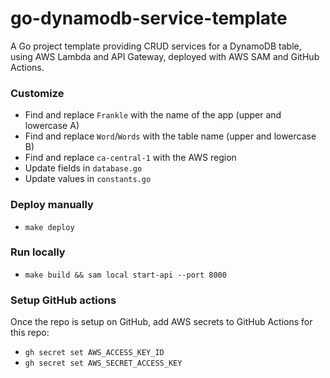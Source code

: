 # go-dynamodb-service-template

A Go project template providing CRUD services for a DynamoDB table, using AWS Lambda and API Gateway, deployed with AWS SAM and GitHub Actions.

### Customize

-   Find and replace `Frankle` with the name of the app (upper and lowercase A)
-   Find and replace `Word`/`Words` with the table name (upper and lowercase B)
-   Find and replace `ca-central-1` with the AWS region
-   Update fields in `database.go`
-   Update values in `constants.go`

### Deploy manually

-   `make deploy`

### Run locally

-   `make build && sam local start-api --port 8000`

### Setup GitHub actions

Once the repo is setup on GitHub, add AWS secrets to GitHub Actions for this repo:

-   `gh secret set AWS_ACCESS_KEY_ID`
-   `gh secret set AWS_SECRET_ACCESS_KEY`
